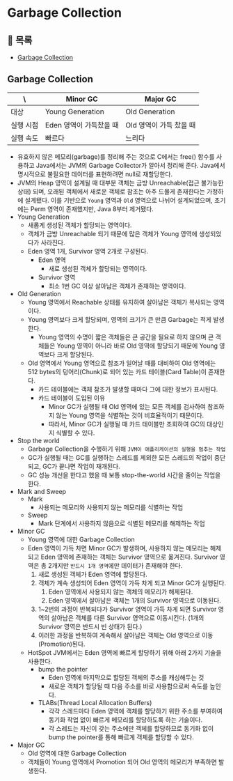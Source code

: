 # Garbage Collection

## 📖 목록

- [Garbage Collection](#garbage-collection)

## Garbage Collection

| \         | Minor GC                | Major GC                |
| --------- | ----------------------- | ----------------------- |
| 대상      | Young Generation        | Old Generation          |
| 실행 시점 | Eden 영역이 가득찼을 때 | Old 영역이 가득 찼을 때 |
| 실행 속도 | 빠르다                  | 느리다                  |

- 유효하지 않은 메모리(garbage)를 정리해 주는 것으로 C에서는 free() 함수를 사용하고 Java에서는 JVM의 Garbage Collector가 알아서 정리해 준다. Java에서 명시적으로 불필요한 데이터를 표현하려면 null로 재할당한다.
- JVM의 Heap 영역이 설계될 때 대부분 객체는 금방 Unreachable(접근 불가능한 상태) 되며, 오래된 객체에서 새로운 객체로 참조는 아주 드물게 존재한다는 가정하에 설계됐다. 이를 기반으로 `Young` 영역과 `Old` 영역으로 나뉘어 설계되었으며, 초기에는 Perm 영역이 존재했지만, Java 8부터 제거됐다.
- Young Generation
  - 새롭게 생성된 객체가 할당되는 영역이다.
  - 객체가 금방 Unreachable 되기 때문에 많은 객체가 Young 영역에 생성되었다가 사라진다.
  - Eden 영역 1개, Survivor 영역 2개로 구성된다.
    - Eden 영역
      - 새로 생성된 객체가 할당되는 영역이다.
    - Survivor 영역
      - 최소 1번 GC 이상 살아남은 객체가 존재하는 영역이다.
- Old Generation
  - Young 영역에서 Reachable 상태를 유지하여 살아남은 객체가 복사되는 영역이다.
  - Young 영역보다 크게 할당되며, 영역의 크기가 큰 만큼 Garbage는 적게 발생한다.
    - Young 영역의 수명이 짧은 객체들은 큰 공간을 필요로 하지 않으며 큰 객체들은 Young 영역이 아니라 바로 Old 영역에 할당되기 때문에 Young 영역보다 크게 할당된다.
  - Old 영역에서 Young 영역으로 참조가 일어날 때를 대비하여 Old 영역에는 512 bytes의 덩어리(Chunk)로 되어 있는 카드 테이블(Card Table)이 존재한다.
    - 카드 테이블에는 객체 참조가 발생할 때마다 그에 대한 정보가 표시된다.
    - 카드 테이블이 도입된 이유
      - Minor GC가 실행될 때 Old 영역에 있는 모든 객체를 검사하여 참조하지 않는 Young 영역을 식별하는 것이 비효율적이기 때문이다.
      - 따라서, Minor GC가 실행될 때 카드 테이블만 조회하여 GC의 대상인지 식별할 수 있다.
- Stop the world
  - Garbage Collection을 수행하기 위해 `JVM이 애플리케이션의 실행을 멈추는 작업`
  - GC가 실행될 때는 GC를 실행하는 스레드를 제외한 모든 스레드의 작업이 중단되고, GC가 끝나면 작업이 재개된다.
  - GC 성능 개선을 한다고 했을 때 보통 stop-the-world 시간을 줄이는 작업을 한다.
- Mark and Sweep
  - Mark
    - 사용되는 메모리와 사용되지 않는 메모리를 식별하는 작업
  - Sweep
    - Mark 단계에서 사용하지 않음으로 식별된 메모리를 해제하는 작업
- Minor GC
  - Young 영역에 대한 Garbage Collection
  - Eden 영역이 가득 차면 Minor GC가 발생하며, 사용하지 않는 메모리는 해제되고 Eden 영역에 존재하는 객체는 Survivor 영역으로 옮겨진다. Survivor 영역은 총 2개지만 `반드시 1개 영역`에만 데이터가 존재해야 한다.
    1. 새로 생성된 객체가 Eden 영역에 할당된다.
    2. 객체가 계속 생성되어 Eden 영역이 가득 차게 되고 Minor GC가 실행된다.
       1. Eden 영역에서 사용되지 않는 객체의 메모리가 해제된다.
       2. Eden 영역에서 살아남은 객체는 1개의 Survivor 영역으로 이동된다.
    3. 1~2번의 과정이 반복되다가 Survivor 영역이 가득 차게 되면 Survivor 영역의 살아남은 객체를 다른 Survivor 영역으로 이동시킨다. (1개의 Survivor 영역은 반드시 빈 상태가 된다.)
    4. 이러한 과정을 반복하여 계속해서 살아남은 객체는 Old 영역으로 이동(Promotion)된다.
  - HotSpot JVM에서는 Eden 영역에 빠르게 할당하기 위해 아래 2가지 기술을 사용한다.
    - bump the pointer
      - Eden 영역에 마지막으로 할당된 객체의 주소를 캐싱해두는 것
      - 새로운 객체가 할당될 때 다음 주소를 바로 사용함으로써 속도를 높인다.
    - TLABs(Thread Local Allocation Buffers)
      - 각각 스레드마다 Eden 영역에 객체를 할당하기 위한 주소를 부여하여 동기화 작업 없이 빠르게 메모리를 할당하도록 하는 기술이다.
      - 각 스레드는 자신이 갖는 주소에만 객체를 할당하므로 동기화 없이 bump the pointer를 통해 빠르게 객체를 할당할 수 있다.
- Major GC
  - Old 영역에 대한 Garbage Collection
  - 객체들이 Young 영역에서 Promotion 되어 Old 영역의 메모리가 부족하면 발생한다.
